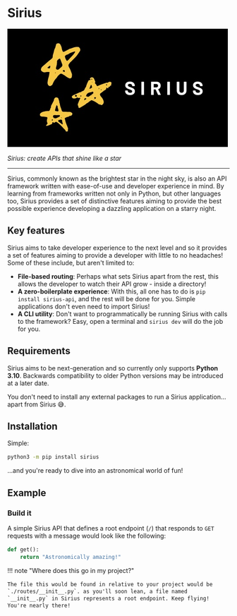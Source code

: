 # Sirius

![Sirius Logo](/img/sirius.jpg)

*Sirius: create APIs that shine like a star*

---

Sirius, commonly known as the brightest star in the night sky, is also an API framework written with ease-of-use and developer experience in mind. By learning from frameworks written not only in Python, but other languages too, Sirius provides a set of distinctive features aiming to provide the best possible experience developing a dazzling application on a starry night.

## Key features

Sirius aims to take developer experience to the next level and so it provides a set of features aiming to provide a developer with little to no headaches! Some of these include, but aren't limited to:

- **File-based routing**: Perhaps what sets Sirius apart from the rest, this allows the developer to watch their API grow - inside a directory!
- **A zero-boilerplate experience**: With this, all one has to do is `pip install sirius-api`, and the rest will be done for you. Simple applications don't even need to import Sirius!
- **A CLI utility**: Don't want to programmatically be running Sirius with calls to the framework? Easy, open a terminal and `sirius dev` will do the job for you.

## Requirements

Sirius aims to be next-generation and so currently only supports **Python 3.10**. Backwards compatibility to older Python versions may be introduced at a later date.

You don't need to install any external packages to run a Sirius application... apart from Sirius 😅.

## Installation

Simple:

```zsh
python3 -m pip install sirius
```

...and you're ready to dive into an astronomical world of fun!

## Example

### Build it

A simple Sirius API that defines a root endpoint (`/`) that responds to `GET` requests with a message would look like the following:

```py
def get():
    return "Astronomically amazing!"
```

!!! note "Where does this go in my project?"

    The file this would be found in relative to your project would be `./routes/__init__.py`. as you'll soon lean, a file named `__init__.py` in Sirius represents a root endpoint. Keep flying! You're nearly there!